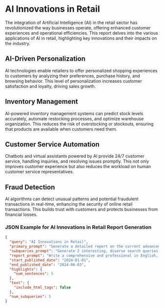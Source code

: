 # AI Innovations in Retail

The integration of Artificial Intelligence (AI) in the retail sector has revolutionized the way businesses operate, offering enhanced customer experiences and operational efficiencies. This report delves into the various applications of AI in retail, highlighting key innovations and their impacts on the industry.

## AI-Driven Personalization

AI technologies enable retailers to offer personalized shopping experiences to customers by analyzing their preferences, purchase history, and browsing behavior. This level of personalization increases customer satisfaction and loyalty, driving sales growth.

## Inventory Management

AI-powered inventory management systems can predict stock levels accurately, automate restocking processes, and optimize warehouse organization. This reduces the risk of overstocking or stockouts, ensuring that products are available when customers need them.

## Customer Service Automation

Chatbots and virtual assistants powered by AI provide 24/7 customer service, handling inquiries, and resolving issues promptly. This not only improves customer experience but also reduces the workload on human customer service representatives.

## Fraud Detection

AI algorithms can detect unusual patterns and potential fraudulent transactions in real-time, enhancing the security of online retail transactions. This builds trust with customers and protects businesses from financial losses.

### JSON Example for AI Innovations in Retail Report Generation

```json
{
  "query": "AI Innovations in Retail",
  "primary_prompt": "Generate a detailed report on the current advancements and applications of AI in the retail sector. The report should include an analysis of AI-driven personalization, inventory management, customer service automation, and fraud detection.",
  "subqueries_prompt": "Generate 2 interesting, diverse search queries that would be useful for generating a detailed report on AI innovations in retail. These subqueries should cover various aspects of the topic, including personalization, inventory management, customer service, and fraud detection.",
  "report_prompt": "Write a comprehensive and professional in English, five-paragraph, 200-word research report about AI innovations in retail based on the provided information. Include citations in the text using footnote notation ([citation #]), for example [2]. First provide the report, followed by a single `References` section that only lists the URLs (and their published date) used, in the format [#] <url>. For the published date, only include the month and year. Reset the citations index and ignore the order of citations in the provided information.",
  "start_published_date": "2024-01-01",
  "end_published_date": "2024-06-03",
  "highlights": {
    "num_sentences": 5
  },
  "text": {
    "include_html_tags": false
  },
  "num_subqueries": 5
}
```
